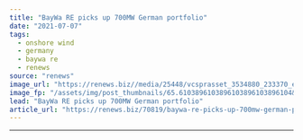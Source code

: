 ```yaml
---
title: "BayWa RE picks up 700MW German portfolio"
date: "2021-07-07"
tags: 
  - onshore wind
  - germany
  - baywa re
  - renews
source: "renews"
image_url: "https://renews.biz//media/25448/vcsprasset_3534880_233370_ea1676eb-871a-4296-8a31-c18c16a37505_0.jpg?mode=crop&width=770&heightratio=0.6103896103896103896103896104&slimmage=true"
image_fp: "/assets/img/post_thumbnails/65.6103896103896103896103896104&slimmage=true"
lead: "BayWa RE picks up 700MW German portfolio"
article_url: "https://renews.biz/70819/baywa-re-picks-up-700mw-german-portfolio/"
---
```


---
